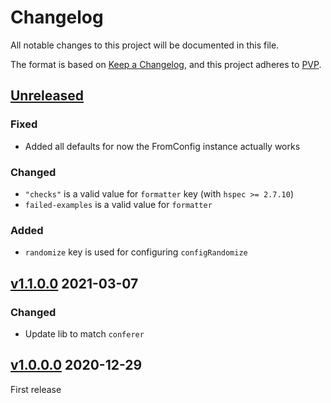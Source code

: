 # Changelog
All notable changes to this project will be documented in this file.

The format is based on [Keep a Changelog](https://keepachangelog.com/en/1.0.0/),
and this project adheres to [PVP](https://pvp.haskell.org/).

## [Unreleased]

### Fixed

* Added all defaults for now the FromConfig instance actually works

### Changed

* `"checks"` is a valid value for `formatter` key (with `hspec >= 2.7.10`)
* `failed-examples` is a valid value for `formatter`

### Added

* `randomize` key is used for configuring `configRandomize`

## [v1.1.0.0] 2021-03-07

### Changed

* Update lib to match `conferer`

## [v1.0.0.0] 2020-12-29

First release

[Unreleased]: https://github.com/ludat/conferer/compare/conferer-hspec_v1.1.0.0...HEAD
[v1.1.0.0]: https://github.com/ludat/conferer/compare/conferer-hspec_v1.0.0.0...conferer-hspec_v1.1.0.0
[v1.0.0.0]: https://github.com/ludat/conferer/compare/v0.0.0.0...conferer-hspec_v1.0.0.0
